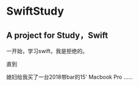 # SwiftStudy
A project for Study，Swift
--
一开始，学习swift，我是拒绝的。


直到


媳妇给我买了一台2018带bar的15' Macbook Pro ……
